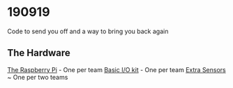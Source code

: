 # 190919
Code to send you off and a way to bring you back again

## The Hardware
[The Raspberry Pi](https://www.amazon.de/gp/product/B07BN44XLY/ref=ppx_yo_dt_b_asin_title_o01_s01?ie=UTF8&psc=1) - One per team
[Basic I/O kit](https://www.amazon.de/gp/product/B06VTH7L28/ref=ppx_yo_dt_b_asin_title_o01_s00?ie=UTF8&psc=1) - One per team
[Extra Sensors](https://www.amazon.de/gp/product/B014L10V02/ref=ppx_yo_dt_b_asin_title_o01_s00?ie=UTF8&psc=1) ~ One per two teams
